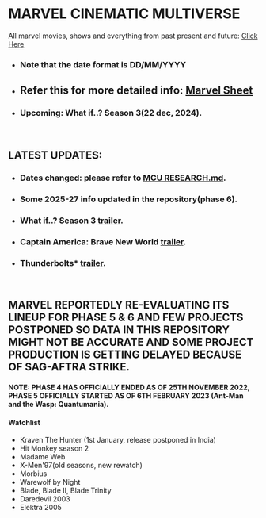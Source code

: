 # MARVEL CINEMATIC MULTIVERSE

All marvel movies, shows and everything from past present and future: [Click Here](https://github.com/gunjan1909/marvel/blob/main/MCU%20RESEARCH.md)

- ### Note that the date format is DD/MM/YYYY

- ## Refer this for more detailed info: [Marvel Sheet](https://docs.google.com/spreadsheets/d/1Xfe--9Wshbb3ru0JplA2PnEwN7mVawazKmhWJjr_wKs/edit#gid=0)

- ### Upcoming: What if..? Season 3(22 dec, 2024).
<br/>

## LATEST UPDATES:

- ### Dates changed: please refer to [MCU RESEARCH.md](./MCU%20RESEARCH.md).
- ### Some 2025-27 info updated in the repository(phase 6).
- ### What if..? Season 3 [trailer](https://www.youtube.com/watch?v=umiKiW4En9g).
- ### Captain America: Brave New World [trailer](https://youtu.be/O_A8HdCDaWM?feature=shared).
- ### Thunderbolts\* [trailer](https://www.youtube.com/watch?v=v-94Snw-H4o).

<br/>

## MARVEL REPORTEDLY RE-EVALUATING ITS LINEUP FOR PHASE 5 & 6 AND FEW PROJECTS POSTPONED SO DATA IN THIS REPOSITORY MIGHT NOT BE ACCURATE AND SOME PROJECT PRODUCTION IS GETTING DELAYED BECAUSE OF SAG-AFTRA STRIKE.

#### NOTE: PHASE 4 HAS OFFICIALLY ENDED AS OF 25TH NOVEMBER 2022, PHASE 5 OFFICIALLY STARTED AS OF 6TH FEBRUARY 2023 (Ant-Man and the Wasp: Quantumania).

#### Watchlist

- Kraven The Hunter (1st January, release postponed in India)
- Hit Monkey season 2
- Madame Web
- X-Men'97(old seasons, new rewatch)
- Morbius
- Warewolf by Night
- Blade, Blade II, Blade Trinity
- Daredevil 2003
- Elektra 2005
